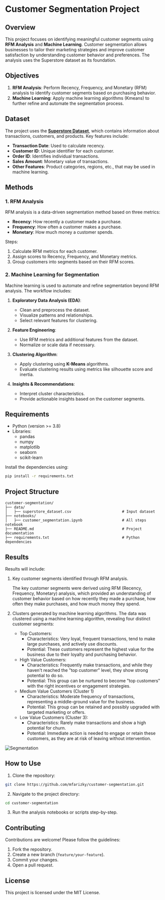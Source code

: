 # Customer Segmentation Project

## Overview
This project focuses on identifying meaningful customer segments using **RFM Analysis** and **Machine Learning**. Customer segmentation allows businesses to tailor their marketing strategies and improve customer satisfaction by understanding customer behavior and preferences. The analysis uses the Superstore dataset as its foundation.

## Objectives
1. **RFM Analysis**: Perform Recency, Frequency, and Monetary (RFM) analysis to identify customer segments based on purchasing behavior.
2. **Machine Learning**: Apply machine learning algorithms (Kmeans) to further refine and automate the segmentation process. 

## Dataset
The project uses the [**Superstore Dataset**](https://www.kaggle.com/datasets/vivek468/superstore-dataset-final), which contains information about transactions, customers, and products. Key features include:
- **Transaction Date**: Used to calculate recency.
- **Customer ID**: Unique identifier for each customer.
- **Order ID**: Identifies individual transactions.
- **Sales Amount**: Monetary value of transactions.
- **Other Features**: Product categories, regions, etc., that may be used in machine learning.

## Methods

### 1. RFM Analysis
RFM analysis is a data-driven segmentation method based on three metrics:
- **Recency**: How recently a customer made a purchase.
- **Frequency**: How often a customer makes a purchase.
- **Monetary**: How much money a customer spends.

Steps:
1. Calculate RFM metrics for each customer.
2. Assign scores to Recency, Frequency, and Monetary metrics.
3. Group customers into segments based on their RFM scores.

### 2. Machine Learning for Segmentation
Machine learning is used to automate and refine segmentation beyond RFM analysis. The workflow includes:
1. **Exploratory Data Analysis (EDA)**:
   - Clean and preprocess the dataset.
   - Visualize patterns and relationships.
   - Select relevant features for clustering.

2. **Feature Engineering**:
   - Use RFM metrics and additional features from the dataset.
   - Normalize or scale data if necessary.

3. **Clustering Algorithm**:
   - Apply clustering using **K-Means** algorithms.
   - Evaluate clustering results using metrics like silhouette score and inertia.

4. **Insights & Recommendations**:
   - Interpret cluster characteristics.
   - Provide actionable insights based on the customer segments.

## Requirements
- Python (version >= 3.8)
- Libraries:
  - pandas
  - numpy
  - matplotlib
  - seaborn
  - scikit-learn

Install the dependencies using:
```bash
pip install -r requirements.txt
```

## Project Structure
```
customer-segmentation/
├── data/
│   ├── superstore_dataset.csv                       # Input dataset
├── notebooks/
│   ├── customer_segmentation.ipynb                  # All steps notebook
├── README.md                                        # Project documentation
├── requirements.txt                                 # Python dependencies
```

## Results
Results will include:
1. Key customer segments identified through RFM analysis.

    The key customer segments were derived using RFM (Recency, Frequency, Monetary) analysis, which provided an understanding of customer behavior based on how recently they made a purchase, how often they make purchases, and how much money they spend.
2. Clusters generated by machine learning algorithms.
    The data was clustered using a machine learning algorithm, revealing four distinct customer segments:
    - Top Customers:
        - Characteristics: Very loyal, frequent transactions, tend to make large purchases, and actively use discounts.
        - Potential: These customers represent the highest value for the business due to their loyalty and purchasing behavior.
    - High Value Customers:
        - Characteristics: Frequently make transactions, and while they haven't reached the "top customer" level, they show strong potential to do so.
        - Potential: This group can be nurtured to become "top customers" with the right incentives or engagement strategies.
    - Medium Value Customers (Cluster 1)
        - Characteristics: Moderate frequency of transactions, representing a middle-ground value for the business.
        - Potential: This group can be retained and possibly upgraded with targeted marketing or offers.
    - Low Value Customers (Cluster 3):
        - Characteristics: Rarely make transactions and show a high potential for churn.
        - Potential: Immediate action is needed to engage or retain these customers, as they are at risk of leaving without intervention.

![Segmentation](E:/Coding/Project/customer_segmentation/images/segmentation%20output.png)


## How to Use
1. Clone the repository:
```bash
git clone https://github.com/mfarizky/customer-segmentation.git
```
2. Navigate to the project directory:
```bash
cd customer-segmentation
```
3. Run the analysis notebooks or scripts step-by-step.

## Contributing
Contributions are welcome! Please follow the guidelines:
1. Fork the repository.
2. Create a new branch (`feature/your-feature`).
3. Commit your changes.
4. Open a pull request.

## License
This project is licensed under the MIT License.


